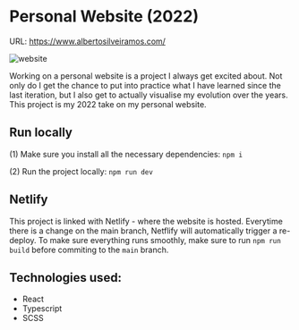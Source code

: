 # Personal Website (2022)
URL: https://www.albertosilveiramos.com/

![website](https://user-images.githubusercontent.com/43968134/183418543-4c1f0bee-11d5-416e-a80f-65366a92de2b.png)

Working on a personal website is a project I always get excited about. Not only do I get the chance to put into practice what I have learned since the last iteration, but I also get to actually visualise my evolution over the years.
This project is my 2022 take on my personal website.


## Run locally
(1) Make sure you install all the necessary dependencies:
`npm i`

(2) Run the project locally:
`npm run dev`

## Netlify
This project is linked with Netlify - where the website is hosted. Everytime there is a change on the main branch, Netflify will automatically trigger a re-deploy.
To make sure everything runs smoothly, make sure to run `npm run build` before commiting to the `main` branch.

## Technologies used:
- React
- Typescript
- SCSS

